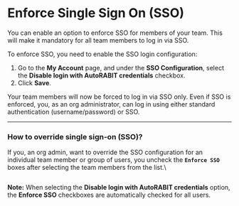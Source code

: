 # Enforce Single Sign On (SSO)

You can enable an option to enforce SSO for members of your team. This will make it mandatory for all team members to log in via SSO.

To enforce SSO, you need to enable the SSO login configuration:

1. Go to the **My Account** page, and under the **SSO Configuration**, select the **Disable login with AutoRABIT credentials** checkbox.
2. Click **Save**.

Your team members will now be forced to log in via SSO only. Even if SSO is enforced, you, as an org administrator, can log in using either standard authentication (username/password) or SSO.

***

### How to override single sign-on (SSO)? <a href="#how-to-override-single-signon-sso" id="how-to-override-single-signon-sso"></a>

If you, an org admin, want to override the SSO configuration for an individual team member or group of users, you uncheck the **`Enforce SSO`** boxes after selecting the team members from the list.\


<figure><img src="https://cdn.document360.io/8711f4e7-c040-4616-aac9-d947f87e4619/Images/Documentation/Enforce%20SSO(1).gif" alt=""><figcaption></figcaption></figure>

**Note:** When selecting the **Disable login with AutoRABIT credentials** option, the **Enforce SSO** checkboxes are automatically checked for all users.
